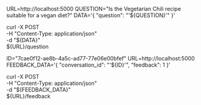 URL=http://localhost:5000
QUESTION="Is the Vegetarian Chili recipe suitable for a vegan diet?"
DATA='{
    "question": "'${QUESTION}'"
}'

curl -X POST \
    -H "Content-Type: application/json" \
    -d "${DATA}" \
    ${URL}/question


ID="7cae0f12-ae8b-4a5c-ad77-77e06e00bfef"
URL=http://localhost:5000
FEEDBACK_DATA='{
    "conversation_id": "'${ID}'",
    "feedback": 1
}'

curl -X POST \
    -H "Content-Type: application/json" \
    -d "${FEEDBACK_DATA}" \
    ${URL}/feedback



